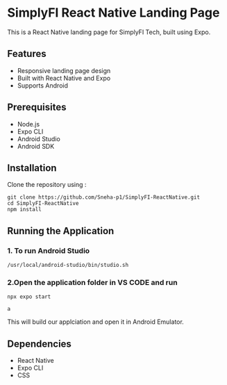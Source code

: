 # SimplyFI React Native Landing Page  

This is a React Native landing page for SimplyFI Tech, built using Expo.  

## Features  

- Responsive landing page design  
- Built with React Native and Expo  
- Supports Android  

## Prerequisites  

- Node.js  
- Expo CLI  
- Android Studio  
- Android SDK  

## Installation  

Clone the repository using :  
```  
git clone https://github.com/Sneha-p1/SimplyFI-ReactNative.git
cd SimplyFI-ReactNative
npm install  
```  

## Running the Application  

### 1. To run Android Studio  
```  
/usr/local/android-studio/bin/studio.sh  
```  

### 2.Open the application folder in VS CODE and run  
```  
npx expo start  
```  
```  
a  
```  

This will build our applciation and open it in Android Emulator.  

## Dependencies  

- React Native  
- Expo CLI  
- CSS  